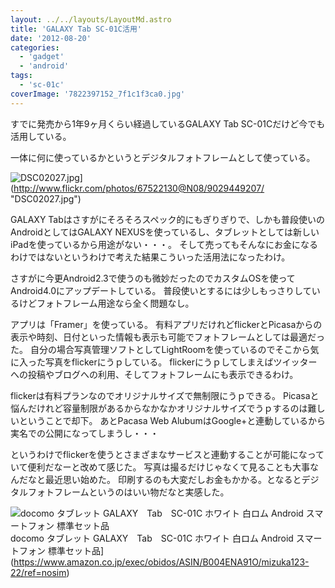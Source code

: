 ```yaml
---
layout: ../../layouts/LayoutMd.astro
title: 'GALAXY Tab SC-01C活用'
date: '2012-08-20'
categories:
  - 'gadget'
  - 'android'
tags:
  - 'sc-01c'
coverImage: '7822397152_7f1c1f3ca0.jpg'
---
```


すでに発売から1年9ヶ月くらい経過しているGALAXY Tab SC-01Cだけど今でも活用している。

一体に何に使っているかというとデジタルフォトフレームとして使っている。

![DSC02027.jpg](/archive/images/9029449207_fa57e1bf96.jpg)](http://www.flickr.com/photos/67522130@N08/9029449207/ "DSC02027.jpg")

GALAXY Tabはさすがにそろそろスペック的にもぎりぎりで、しかも普段使いのAndroidとしてはGALAXY NEXUSを使っているし、タブレットとしては新しいiPadを使っているから用途がない・・・。 そして売ってもそんなにお金になるわけではないというわけで考えた結果こういった活用法になったわけ。

さすがに今更Android2.3で使うのも微妙だったのでカスタムOSを使ってAndroid4.0にアップデートしている。 普段使いとするには少しもっさりしているけどフォトフレーム用途なら全く問題なし。

アプリは「Framer」を使っている。 有料アプリだけれどflickerとPicasaからの表示や時刻、日付といった情報も表示も可能でフォトフレームとしては最適だった。 自分の場合写真管理ソフトとしてLightRoomを使っているのでそこから気に入った写真をflickerにうｐしている。 flickerにうｐしてしまえばツイッターへの投稿やブログへの利用、そしてフォトフレームにも表示できるわけ。

flickerは有料プランなのでオリジナルサイズで無制限にうｐできる。 Picasaと悩んだけれど容量制限があるからなかなかオリジナルサイズでうｐするのは難しいということで却下。 あとPacasa Web AlubumはGoogle+と連動しているから実名での公開になってしまうし・・・

というわけでflickerを使うとさまざまなサービスと連動することが可能になっていて便利だなーと改めて感じた。 写真は撮るだけじゃなくて見ることも大事なんだなと最近思い始めた。 印刷するのも大変だしお金もかかる。となるとデジタルフォトフレームというのはいい物だなと実感した。

![docomo タブレット GALAXY　Tab　SC-01C ホワイト 白ロム Android スマートフォン 標準セット品](/archive/images/31urqTS%2BYIL._SL160_.jpg) docomo タブレット GALAXY　Tab　SC-01C ホワイト 白ロム Android スマートフォン 標準セット品](https://www.amazon.co.jp/exec/obidos/ASIN/B004ENA91O/mizuka123-22/ref=nosim)
